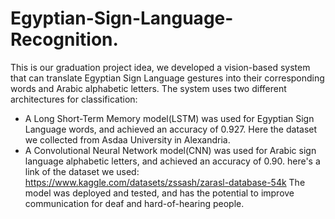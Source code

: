 # Egyptian-Sign-Language-Recognition.
This is our graduation project idea, we developed a vision-based system that can translate Egyptian Sign Language gestures into their corresponding
words and Arabic alphabetic letters. 
The system uses two different architectures for classification:
- A Long Short-Term Memory model(LSTM) was used for Egyptian Sign Language words, and achieved an
accuracy of 0.927. Here the dataset we collected from Asdaa University in Alexandria.
- A Convolutional Neural Network model(CNN) was used for Arabic sign language alphabetic letters, and
achieved an accuracy of 0.90. here's a link of the dataset we used: https://www.kaggle.com/datasets/zssash/zarasl-database-54k 
The model was deployed and tested, and has the potential to improve communication for deaf and hard-of-hearing
people.
